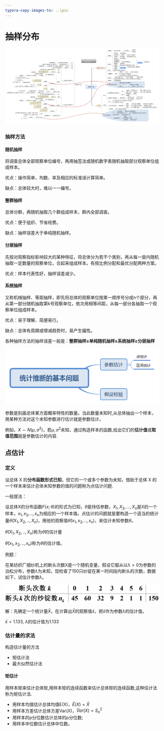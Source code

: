 ```yaml
---
typora-copy-images-to: ..\pic
---
```


# 抽样分布



![5-抽样分布](../pic/5-抽样分布.png)

### 抽样方法

#### 随机抽样

将调查总体全部观察单位编号，再用抽签法或随机数字表随机抽取部分观察单位组成样本。

优点：操作简单，均数、率及相应的标准误计算简单。 

缺点：总体较大时，难以一一编号。

#### 整群抽样

总体分群，再随机抽取几个群组成样本，群内全部调查。

优点：便于组织、节省经费。

缺点：抽样误差大于单纯随机抽样。

#### 分层抽样

先按对观察指标影响较大的某种特征，将总体分为若干个类别，再从每一层内随机抽取一定数量的观察单位，合起来组成样本。有按比例分配和最优分配两种方案。

优点：样本代表性好，抽样误差减少。

#### 系统抽样

又称机械抽样、等距抽样，即先将总体的观察单位按某一顺序号分成n个部分，再从第一部分随机抽取第k号观察单位，依次用相等间距，从每一部分各抽取一个观察单位组成样本。

优点：易于理解、简便易行。

缺点：总体有周期或增减趋势时，易产生偏性。

各种抽样方法的抽样误差一般是：**整群抽样≥单纯随机抽样≥系统抽样≥分层抽样**





![统计推断的基本问题](../pic/统计推断的基本问题.png)

参数是刻画总体某方面概率特性的数量。当此数量未知时,从总体抽出一个样本，用某种方法对这个未知参数进行估计就是参数估计。

例如，$X\sim N(\mu,\sigma^2)$，若$\mu, \sigma^2$未知，通过构造样本的函数,给出它们的**估计值**或**取值范围**就是参数估计的内容.

## 点估计

### 定义

设总体 X 的**分布函数形式已知**，但它的一个或多个参数为未知，借助于总体 X 的一个样本来估计总体未知参数的值的问题称为点估计问题.

一般提法：

设总体X的分布函数$F(x;\theta)$的形式为已知，$\theta$是待估参数，$X_1,X_2,...,X_n$是X的一个样本，$x_1,x_2,..,x_n$为相应的一个样本值。点估计的问题就是要构造一个适当的统计量$\hat{\theta}(X_1,X_2,..,X_n)$，用他的观察值$\hat{\theta}(x_1,x_2,..,x_n)$，来估计未知参数$\theta$。

$\hat{\theta}(X_1,X_2,..,X_n)$称为$\theta$的估计量

$\hat{\theta}(x_1,x_2,..,x_n)$称为$\theta$的估计值。

例题：

在某纺织厂细纱机上的断头次数X是一个随机变量，假设它服从以$\lambda>0$为参数的泊松分布，参数$\lambda$为未知，现检查了150只纱锭在某一时间段内断头的次数，数据如下，试估计参数$\lambda$。

![rehdrh](../pic/rehdrh.png)

解：先确定一个统计量$\bar{X}$，在计算出$\bar{X}$的观察值$\bar{x}$，把$\bar{x}$作为参数$\lambda$的估计值。

$\bar{x}=1.133$, $\lambda$的估计值为1.133

### 估计量的求法

构造估计量的方法

- 矩估计法
- 最大似然估计法

#### 矩估计

用样本矩来估计总体矩,用样本矩的连续函数来估计总体矩的连续函数,这种估计法称为矩估计法.

- 用样本均值估计总体均值E(X)，$\hat{E}(X)= \bar{X}$
- 用样本方差估计总体方差Var(X)，$\hat{V}ar(X)=S_n^2$
- 用样本的p分位数估计总体的p分位数;
- 用样本中位数估计总体中位数。 




















